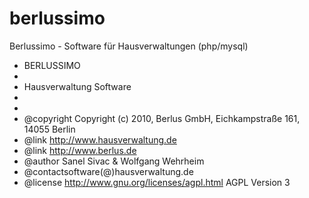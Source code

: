 # berlussimo
Berlussimo - Software für Hausverwaltungen (php/mysql)


 * BERLUSSIMO
 *
 * Hausverwaltung Software
 *
 *
 * @copyright    Copyright (c) 2010, Berlus GmbH, Eichkampstraße 161, 14055 Berlin
 * @link         http://www.hausverwaltung.de
 * @link         http://www.berlus.de
 * @author       Sanel Sivac & Wolfgang Wehrheim
 * @contactsoftware(@)hausverwaltung.de
 * @license     http://www.gnu.org/licenses/agpl.html AGPL Version 3
